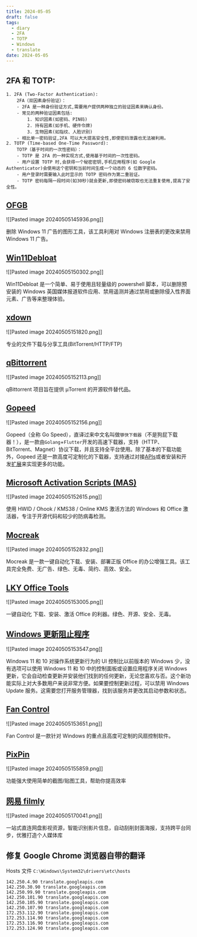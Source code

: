 ```yaml
---
title: 2024-05-05
draft: false
tags:
  - diary
  - 2FA
  - TOTP
  - Windows
  - translate
date: 2024-05-05
---
```


## 2FA 和 TOTP:

    1. 2FA (Two-Factor Authentication):
        2FA（双因素身份验证）：
        - 2FA 是一种身份验证方式,需要用户提供两种独立的验证因素来确认身份。
        - 常见的两种验证因素包括:
            1. 知识因素(如密码、PIN码)
            2. 持有因素(如手机、硬件令牌)
            3. 生物因素(如指纹、人脸识别)
        - 相比单一密码验证,2FA 可以大大提高安全性,即使密码泄露也无法被利用。
    2. TOTP (Time-based One-Time Password):
        TOTP（基于时间的一次性密码）：
        - TOTP 是 2FA 的一种实现方式,使用基于时间的一次性密码。
        - 用户设置 TOTP 时,会获得一个秘密密钥,手机应用程序(如 Google Authenticator)会使用这个密钥和当前时间生成一个动态的 6 位数字密码。
        - 用户登录时需要输入此时显示的 TOTP 密码作为第二重验证。
        - TOTP 密码每隔一段时间(如30秒)就会更新,即使密码被窃取也无法重复使用,提高了安全性。

## [OFGB](https://github.com/xM4ddy/OFGB)

![[Pasted image 20240505145936.png]]

删除 Windows 11 广告的图形工具，该工具利用对 Windows 注册表的更改来禁用 Windows 11 广告。

## [Win11Debloat](https://github.com/Raphire/Win11Debloat#win11debloat)

![[Pasted image 20240505150302.png]]

Win11Debloat 是一个简单、易于使用且轻量级的 powershell 脚本，可以删除预安装的 Windows 英国媒体报道软件应用、禁用遥测并通过禁用或删除侵入性界面元素、广告等来整理体验。

## [xdown](https://xdown.org/)

![[Pasted image 20240505151820.png]]

专业的文件下载与分享工具(BitTorrent/HTTP/FTP)

## [qBittorrent](https://www.qbittorrent.org/#about-qbittorrent)

![[Pasted image 20240505152113.png]]

qBittorrent 项目旨在提供 μTorrent 的开源软件替代品。

## [Gopeed](https://github.com/GopeedLab/gopeed)

![[Pasted image 20240505152156.png]]

Gopeed（全称 Go Speed），直译过来中文名叫做`够快下载器`（不是狗屁下载器！），是一款由`Golang`+`Flutter`开发的高速下载器，支持（HTTP、BitTorrent、Magnet）协议下载，并且支持全平台使用。除了基本的下载功能外，Gopeed 还是一款高度可定制化的下载器，支持通过对接[APIs](https://docs.gopeed.com/zh/dev-api.html)或者安装和开发[扩展](https://docs.gopeed.com/zh/dev-extension.html)来实现更多的功能。

## [Microsoft Activation Scripts (MAS)](https://github.com/massgravel/Microsoft-Activation-Scripts)

![[Pasted image 20240505152615.png]]

使用 HWID / Ohook / KMS38 / Online KMS 激活方法的 Windows 和 Office 激活器，专注于开源代码和较少的防病毒检测。

## [Mocreak](https://github.com/OdysseusYuan/Mocreak)

![[Pasted image 20240505152832.png]]

Mocreak 是一款一键自动化下载、安装、部署正版 Office 的办公增强工具。该工具完全免费、无广告、绿色、无毒、简约、高效、安全。

## [LKY Office Tools](https://github.com/OdysseusYuan/LKY_OfficeTools)

![[Pasted image 20240505153005.png]]

一键自动化 下载、安装、激活 Office 的利器。绿色、开源、安全、无毒。

## [Windows 更新阻止程序](https://www.sordum.org/9470/windows-update-blocker-v1-8/)

![[Pasted image 20240505153547.png]]

Windows 11 和 10 对操作系统更新行为的 UI 控制比以前版本的 Windows 少，没有选项可以使用 Windows 11 和 10 中的控制面板或设置应用程序关闭 Windows 更新，它会自动检查更新并安装他们找到的任何更新，无论您喜欢与否。这个新功能实际上对大多数用户来说非常方便。如果要控制更新过程，可以禁用 Windows Update 服务。这需要您打开服务管理器，找到该服务并更改其启动参数和状态。

## [Fan Control](https://github.com/Rem0o/FanControl.Releases)

![[Pasted image 20240505153651.png]]

Fan Control 是一款针对 Windows 的重点且高度可定制的风扇控制软件。

## [PixPin](https://pixpinapp.com/)

![[Pasted image 20240505155859.png]]

功能强大使用简单的截图/贴图工具，帮助你提高效率

## [网易 filmly](https://filmly.163.com/)

![[Pasted image 20240505170041.png]]

一站式直连网盘影视资源，智能识别影片信息，自动刮削封面海报，支持跨平台同步，优雅打造个人媒体库

## 修复 Google Chrome 浏览器自带的翻译

Hosts 文件 `C:\Windows\System32\drivers\etc\hosts`

```
142.250.4.90 translate.googleapis.com
142.250.30.90 translate.googleapis.com
142.250.99.90 translate.googleapis.com
142.250.101.90 translate.googleapis.com
142.250.105.90 translate.googleapis.com
142.250.107.90 translate.googleapis.com
172.253.112.90 translate.googleapis.com
172.253.114.90 translate.googleapis.com
172.253.116.90 translate.googleapis.com
172.253.124.90 translate.googleapis.com
```
